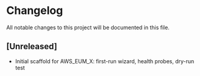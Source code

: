 # Changelog

All notable changes to this project will be documented in this file.

## [Unreleased]
- Initial scaffold for AWS_EUM_X: first-run wizard, health probes, dry-run test

